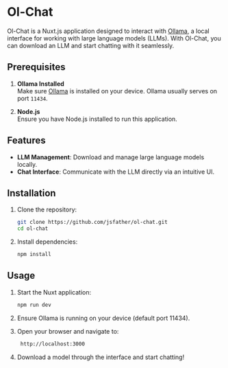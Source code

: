 # Ol-Chat

Ol-Chat is a Nuxt.js application designed to interact with [Ollama](https://ollama.ai), a local interface for working
with large language models (LLMs). With Ol-Chat, you can download an LLM and start chatting with it seamlessly.

## Prerequisites

1. **Ollama Installed**  
   Make sure [Ollama](https://ollama.ai) is installed on your device. Ollama usually serves on port `11434`.

2. **Node.js**  
   Ensure you have Node.js installed to run this application.

## Features

- **LLM Management**: Download and manage large language models locally.
- **Chat Interface**: Communicate with the LLM directly via an intuitive UI.

## Installation

1. Clone the repository:
   ```bash
   git clone https://github.com/jsfather/ol-chat.git
   cd ol-chat
   ```

2. Install dependencies:
   ```bash
   npm install
   ```

## Usage

1. Start the Nuxt application:
   ```bash
   npm run dev
   ```

2. Ensure Ollama is running on your device (default port 11434).
3. Open your browser and navigate to:

   ```bash
    http://localhost:3000
   ```
4. Download a model through the interface and start chatting!
